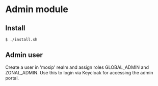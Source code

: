 # Admin module

## Install
```
$ ./install.sh
```
## Admin user
Create a user in 'mosip' realm and assign roles GLOBAL_ADMIN and ZONAL_ADMIN. Use this to login via Keycloak for accessing the admin portal.

